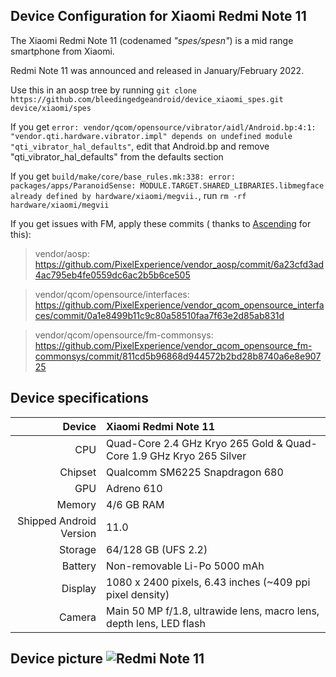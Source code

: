## Device Configuration for Xiaomi Redmi Note 11

The Xiaomi Redmi Note 11 (codenamed _"spes/spesn"_) is a mid range smartphone from Xiaomi.

Redmi Note 11 was announced and released in January/February 2022.

Use this in an aosp tree by running `git clone https://github.com/bleedingedgeandroid/device_xiaomi_spes.git device/xiaomi/spes`

If you get `error: vendor/qcom/opensource/vibrator/aidl/Android.bp:4:1: "vendor.qti.hardware.vibrator.impl" depends on undefined module "qti_vibrator_hal_defaults"`, edit that Android.bp and remove "qti_vibrator_hal_defaults" from the defaults section

If you get `build/make/core/base_rules.mk:338: error: packages/apps/ParanoidSense: MODULE.TARGET.SHARED_LIBRARIES.libmegface already defined by hardware/xiaomi/megvii.`, run `rm -rf hardware/xiaomi/megvii`

If you get issues with FM, apply these commits ( thanks to [Ascending](https://t.me/ascending2dev) for this):
> vendor/aosp: https://github.com/PixelExperience/vendor_aosp/commit/6a23cfd3ad4ac795eb4fe0559dc6ac2b5b6ce505

> vendor/qcom/opensource/interfaces: https://github.com/PixelExperience/vendor_qcom_opensource_interfaces/commit/0a1e8499b11c9c80a58510faa7f63e2d85ab831d

> vendor/qcom/opensource/fm-commonsys: https://github.com/PixelExperience/vendor_qcom_opensource_fm-commonsys/commit/811cd5b96868d944572b2bd28b8740a6e8e90725


## Device specifications

 Device       | Xiaomi Redmi Note 11
 -----------: | :-------------------------------------------------- 
 CPU | Quad-Core 2.4 GHz Kryo 265 Gold & Quad-Core 1.9 GHz Kryo 265 Silver
Chipset | Qualcomm SM6225 Snapdragon 680
GPU | Adreno 610
Memory | 4/6 GB RAM
Shipped Android Version | 11.0
Storage | 64/128 GB (UFS 2.2)
Battery | Non-removable Li-Po 5000 mAh
Display | 1080 x 2400 pixels, 6.43 inches (~409 ppi pixel density)
Camera | Main 50 MP f/1.8, ultrawide lens, macro lens, depth lens, LED flash

## Device picture ![Redmi Note 11](https://fdn2.gsmarena.com/vv/pics/xiaomi/xiaomi-redmi-note-11-global-1.jpg "Redmi Note 11")
